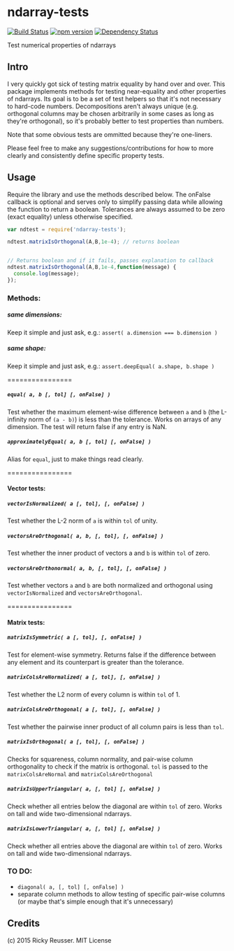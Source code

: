 # ndarray-tests

[![Build Status](https://travis-ci.org/scijs/ndarray-tests.svg)](https://travis-ci.org/scijs/ndarray-tests) [![npm version](https://badge.fury.io/js/ndarray-tests.svg)](http://badge.fury.io/js/ndarray-tests) [![Dependency Status](https://david-dm.org/scijs/ndarray-tests.svg)](https://david-dm.org/scijs/ndarray-tests)

Test numerical properties of ndarrays

## Intro

I very quickly got sick of testing matrix equality by hand over and over. This package implements methods for testing near-equality and other properties of ndarrays. Its goal is to be a set of test helpers so that it's not necessary to hard-code numbers. Decompositions aren't always unique (e.g. orthogonal columns may be chosen arbitrarily in some cases as long as they're orthogonal), so it's probably better to test properties than numbers.

Note that some obvious tests are ommitted because they're one-liners.

Please feel free to make any suggestions/contributions for how to more clearly and consistently define specific property tests.

## Usage

Require the library and use the methods described below. The onFalse callback is optional and serves only to simplify passing data while allowing the function to return a boolean. Tolerances are always assumed to be zero (exact equality) unless otherwise specified.

```javascript
var ndtest = require('ndarray-tests');

ndtest.matrixIsOrthogonal(A,B,1e-4); // returns boolean


// Returns boolean and if it fails, passes explanation to callback
ndtest.matrixIsOrthogonal(A,B,1e-4,function(message) {
  console.log(message);
});

```

### Methods:

##### same dimensions:
Keep it simple and just ask, e.g.: `assert( a.dimension === b.dimension )`

##### same shape:
Keep it simple and just ask, e.g.: `assert.deepEqual( a.shape, b.shape )`

================

##### `equal( a, b [, tol] [, onFalse] )`
Test whether the maximum element-wise difference between `a` and `b` (the L-infinity norm of `(a - b)`) is less than the tolerance. Works on arrays of any dimension. The test will return false if any entry is NaN.

##### `approximatelyEqual( a, b [, tol] [, onFalse] )`
Alias for `equal`, just to make things read clearly.

================

#### Vector tests:

##### `vectorIsNormalized( a [, tol], [, onFalse] )`
Test whether the L-2 norm of `a` is within `tol` of unity. 

##### `vectorsAreOrthogonal( a, b, [, tol], [, onFalse] )`
Test whether the inner product of vectors a and `b` is within `tol` of zero. 

##### `vectorsAreOrthonormal( a, b, [, tol], [, onFalse] )`
Test whether vectors `a` and `b` are both normalized and orthogonal using `vectorIsNormalized` and `vectorsAreOrthogonal`.


================

#### Matrix tests:

##### `matrixIsSymmetric( a [, tol], [, onFalse] )`
Test for element-wise symmetry. Returns false if the difference between any element and its counterpart is greater than the tolerance.

##### `matrixColsAreNormalized( a [, tol], [, onFalse] )`
Test whether the L2 norm of every column is within `tol` of 1.

##### `matrixColsAreOrthogonal( a [, tol], [, onFalse] )`
Test whether the pairwise inner product of all column pairs is less than `tol`.

##### `matrixIsOrthogonal( a [, tol], [, onFalse] )`
Checks for squareness, column normality, and pair-wise column orthogonality to check if the matrix is orthogonal. `tol` is passed to the `matrixColsAreNormal` and `matrixColsAreOrthogonal`

##### `matrixIsUpperTriangular( a, [, tol] [, onFalse] )`
Check whether all entries below the diagonal are within `tol` of zero. Works on tall and wide two-dimensional ndarrays.

##### `matrixIsLowerTriangular( a, [, tol] [, onFalse] )`
Check whether all entries above the diagonal are within `tol` of zero. Works on tall and wide two-dimensional ndarrays.




### TO DO:

- `diagonal( a, [, tol] [, onFalse] )`
- separate column methods to allow testing of specific pair-wise columns (or maybe that's simple enough that it's unnecessary)



## Credits
(c) 2015 Ricky Reusser. MIT License
